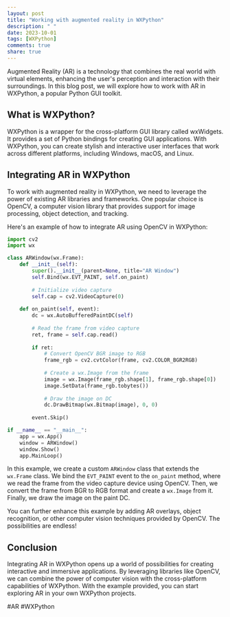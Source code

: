 ```yaml
---
layout: post
title: "Working with augmented reality in WXPython"
description: " "
date: 2023-10-01
tags: [WXPython]
comments: true
share: true
---
```


Augmented Reality (AR) is a technology that combines the real world with virtual elements, enhancing the user's perception and interaction with their surroundings. In this blog post, we will explore how to work with AR in WXPython, a popular Python GUI toolkit.

## What is WXPython?

WXPython is a wrapper for the cross-platform GUI library called wxWidgets. It provides a set of Python bindings for creating GUI applications. With WXPython, you can create stylish and interactive user interfaces that work across different platforms, including Windows, macOS, and Linux.

## Integrating AR in WXPython

To work with augmented reality in WXPython, we need to leverage the power of existing AR libraries and frameworks. One popular choice is OpenCV, a computer vision library that provides support for image processing, object detection, and tracking.

Here's an example of how to integrate AR using OpenCV in WXPython:

```python
import cv2
import wx

class ARWindow(wx.Frame):
    def __init__(self):
        super().__init__(parent=None, title="AR Window")
        self.Bind(wx.EVT_PAINT, self.on_paint)
        
        # Initialize video capture
        self.cap = cv2.VideoCapture(0)
        
    def on_paint(self, event):
        dc = wx.AutoBufferedPaintDC(self)
        
        # Read the frame from video capture
        ret, frame = self.cap.read()
        
        if ret:
            # Convert OpenCV BGR image to RGB
            frame_rgb = cv2.cvtColor(frame, cv2.COLOR_BGR2RGB)
            
            # Create a wx.Image from the frame
            image = wx.Image(frame_rgb.shape[1], frame_rgb.shape[0])
            image.SetData(frame_rgb.tobytes())
            
            # Draw the image on DC
            dc.DrawBitmap(wx.Bitmap(image), 0, 0)
        
        event.Skip()

if __name__ == "__main__":
    app = wx.App()
    window = ARWindow()
    window.Show()
    app.MainLoop()
```

In this example, we create a custom `ARWindow` class that extends the `wx.Frame` class. We bind the `EVT_PAINT` event to the `on_paint` method, where we read the frame from the video capture device using OpenCV. Then, we convert the frame from BGR to RGB format and create a `wx.Image` from it. Finally, we draw the image on the paint DC.

You can further enhance this example by adding AR overlays, object recognition, or other computer vision techniques provided by OpenCV. The possibilities are endless!

## Conclusion

Integrating AR in WXPython opens up a world of possibilities for creating interactive and immersive applications. By leveraging libraries like OpenCV, we can combine the power of computer vision with the cross-platform capabilities of WXPython. With the example provided, you can start exploring AR in your own WXPython projects.

#AR #WXPython